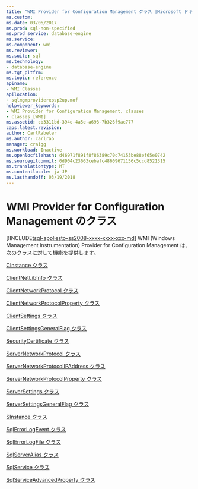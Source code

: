 ```yaml
---
title: "WMI Provider for Configuration Management クラス |Microsoft ドキュメント"
ms.custom: 
ms.date: 03/06/2017
ms.prod: sql-non-specified
ms.prod_service: database-engine
ms.service: 
ms.component: wmi
ms.reviewer: 
ms.suite: sql
ms.technology:
- database-engine
ms.tgt_pltfrm: 
ms.topic: reference
apiname:
- WMI Classes
apilocation:
- sqlmgmproviderxpsp2up.mof
helpviewer_keywords:
- WMI Provider for Configuration Management, classes
- classes [WMI]
ms.assetid: cb3311bd-394e-4a5e-a693-7b326f9ac777
caps.latest.revision: 
author: CarlRabeler
ms.author: carlrab
manager: craigg
ms.workload: Inactive
ms.openlocfilehash: d46971f891f8f86389c70c74153be88ef65e0742
ms.sourcegitcommit: 0d904c23663cebafc48609671156c5ccd8521315
ms.translationtype: MT
ms.contentlocale: ja-JP
ms.lasthandoff: 03/19/2018
---
```

# <a name="wmi-provider-for-configuration-management-classes"></a>WMI Provider for Configuration Management のクラス
[!INCLUDE[tsql-appliesto-ss2008-xxxx-xxxx-xxx-md](../../includes/tsql-appliesto-ss2008-xxxx-xxxx-xxx-md.md)]
  WMI (Windows Management Instrumentation) Provider for Configuration Management は、次のクラスに対して機能を提供します。  
  
 [CInstance クラス](../../relational-databases/wmi-provider-configuration-classes/cinstance-class.md)  
  
 [ClientNetLibInfo クラス](../../relational-databases/wmi-provider-configuration-classes/clientnetlibinfo-class/clientnetlibinfo-class.md)  
  
 [ClientNetworkProtocol クラス](../../relational-databases/wmi-provider-configuration-classes/clientnetworkprotocol-class/clientnetworkprotocol-class.md)  
  
 [ClientNetworkProtocolProperty クラス](../../relational-databases/wmi-provider-configuration-classes/clientnetworkprotocolproperty-class/clientnetworkprotocolproperty-class.md)  
  
 [ClientSettings クラス](../../relational-databases/wmi-provider-configuration-classes/clientsettings-class.md)  
  
 [ClientSettingsGeneralFlag クラス](../../relational-databases/wmi-provider-configuration-classes/clientsettingsgeneralflag-class/clientsettingsgeneralflag-class.md)  
  
 [SecurityCertificate クラス](../../relational-databases/wmi-provider-configuration-classes/securitycertificate-class/securitycertificate-class.md)  
  
 [ServerNetworkProtocol クラス](../../relational-databases/wmi-provider-configuration-classes/servernetworkprotocol-class/servernetworkprotocol-class.md)  
  
 [ServerNetworkProtocolIPAddress クラス](../../relational-databases/wmi-provider-configuration-classes/servernetworkprotocolipaddress-class/servernetworkprotocolipaddress-class.md)  
  
 [ServerNetworkProtocolProperty クラス](../../relational-databases/wmi-provider-configuration-classes/servernetworkprotocolproperty-class/servernetworkprotocolproperty-class.md)  
  
 [ServerSettings クラス](../../relational-databases/wmi-provider-configuration-classes/serversettings-class/serversettings-class.md)  
  
 [ServerSettingsGeneralFlag クラス](../../relational-databases/wmi-provider-configuration-classes/serversettingsgeneralflag-class/serversettingsgeneralflag-class.md)  
  
 [SInstance クラス](../../relational-databases/wmi-provider-configuration-classes/sinstance-class/sinstance-class.md)  
  
 [SqlErrorLogEvent クラス](../../relational-databases/wmi-provider-configuration-classes/sqlerrorlogevent-class.md)  
  
 [SqlErrorLogFile クラス](../../relational-databases/wmi-provider-configuration-classes/sqlerrorlogfile-class.md)  
  
 [SqlServerAlias クラス](../../relational-databases/wmi-provider-configuration-classes/sqlserveralias-class/sqlserveralias-class.md)  
  
 [SqlService クラス](../../relational-databases/wmi-provider-configuration-classes/sqlservice-class/sqlservice-class.md)  
  
 [SqlServiceAdvancedProperty クラス](../../relational-databases/wmi-provider-configuration-classes/sqlserviceadvancedproperty-class/sqlserviceadvancedproperty-class.md)  
  
  

